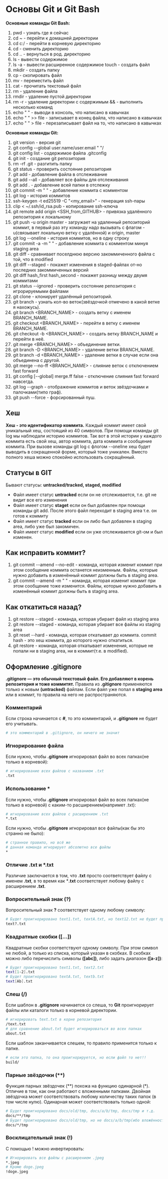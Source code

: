 # Основы Git и Git Bash

**Основные команды Git Bash:**
1.  pwd - узнать где я сейчас
2.  cd ~ - перейти к домашней директории
3.  cd c:/ - перейти в корневую директорию
4.  cd - сменить директорию
5.  cd .. - вернуться в род. директорию
6.  ls - вывести содержимое
7.  ls -a - вывести расширенное содержимое touch - создать файл
8.  mkdir - создать папку
9.  cp - скопировать файл
10. mv - переместить файл
11. cat - прочитать текстовый файл
12. rm - удаление файла
13. rmdir - удаление пустой директории
14. rm -r - удаление директории с содержимым && - выполнить несколько команд
15. echo " " - выводи в консоль, что написано в кавычках
16. echo " " >> file - записывает в конец файла, что написано в кавычках
17. echo " " > file - перезаписывает файл на то, что написано в кавычках

**Основные команды Git:**
1.  git version - версия git
2.  git config --global user.name/user.email " "/
3.  git config list - содержимое файла .gitconfig
4.  git init - создание git репозитория
5.  rm -rf .git - разгитить папку
6.  git status - проверить состояние репозитория
7.  git add - добавление файла в отслеживание
8.  git add --all - добавляет все файлы для отслеживания
9.  git add . - добавление всей папки в отслежку
10. git commit -m " " - добавление коммита с комментом
11. git log - история коммитов
12. ssh-keygen -t ed25519 -C "<my_email>" - генерация ssh-пары
13. clip < ~/.ssh/id_rsa.pub - копирование ssh-ключа
14. git remote add origin <SSH_from_GITHUB> - привязка удалённого репозитория к локальному
15. git push -u origin master - загружает на удаленный репозиторий коммит,
в первый раз эту команду надо вызывать с флагом -u(связывает локальную ветку с удалённой) и origin, master
16. git log --oneline - история коммитов, но в одну строку
17. git commit -a -m " " - добавление коммита с комментом минуя staging area
18. git diff - сравнивает поселднюю версию закоммиченного файла с той, что в modified
19. git diff --staged - покажет изменения в staged-файлах от-но последних закоммиченных версий
20. git diff hash_first hash_second - покажет разницу между двумя коммитами
21. git status --ignored - проверить состояние репозитория с игрорируемыми файлами
22. git clone <SSH> - клонирует удалённый репозиторий.
23. git branch - узнать кол-во веток(звёздочкой отмечено в какой ветке я нахожусь).
24. git branch <BRANCH_NAME> - создать ветку с именем BRANCH_NAME.
25. git checkout <BRANCH_NAME> - перейти в ветку с именем BRANCH_NAME.
26. git checkout -b <BRANCH_NAME> - создать ветку BRANCH_NAME и перейти в неё.
27. git merge <BRANCH_NAME> - объединение ветки.
28. git branch -D <BRANCH_NAME> - удаление ветки BRANCH_NAME.
29. git branch -d <BRANCH_NAME> - удаление ветки в случае если она объединена с другой.
30. git merge --no-ff <BRANCH_NAME> - слияние веток с отключением fast forward
31. git config [--global] merge.ff false - отключение слияния fast forward навсегда.
32. git log --graph - отображение коммитов и веток звёздочками и палочками(типо граф).
33. git push --force - форсированный пуш.

## Хеш
**Хеш - это идентификатор коммита.** Каждый коммит имеет свой уникальный хеш, состоящий из 40 символов.
При помощи команды git log мы наблюдали историю коммитов. Так вот в этой истории у каждого коммита 
есть свой хеш, автор коммита, дата коммита и сообщение коммита.
При вызове команды git log с флогом --oneline хеш будет выводить в сокращенной форме, который тоже уникален.
Вместо полного хеша можно спокойно использовать сокращённый.

## Статусы в GIT
Бывают статусы: **untracked/tracked, staged, modified**
- Файл имеет статус **untracked** если он не отслеживается, т.е. git не видит все его изменения
- Файл имеет статус **staget** если он был добавлен при помощи команды git add. 
После этого файл переходит в staging area т.е. он готов к коммиту
- Файл имеет статус **tracked** если он либо был добавлен в staging area, либо уже был закомичен.
- Файл имеет статус **modified** если он уже отслеживается git-ом и был изменен.

## Как исправить коммит?
1. git commit --amend --no-edit - команда, которая изменит коммит при этом сообщение коммита останется неизменным.
Файлы, которые нужно добавить в изменённый коммит должны быть в staging area.
2. git commit --amend -m " " - команда, которая изменит коммит при этом сообщение тоже изменится.
Файлы, которые нужно добавить в изменённый коммит должны быть в staging area.

## Как откатиться назад?
1. git restore --staged <file> - команда, которая убирает файл из staging area
2. git restore --staged - команда, которая убирает все файлы из staging area
3. git reset --hard <commit hash> - команда, которая откатывает до коммита.
commit hash - это хеш коммита, до которого нужно откатиться.
4. git restore <file> - команда, которая откатывает изменения, которые не попали ни в staging area, ни в коммит(т.е. в modified).

## Оформление .gitignore
**.gitignore — это обычный текстовый файл. Его добавляют в корень репозитория и тоже коммитят.**
Правила из **.gitignore** применяются только к новым **(untracked)** файлам.
Если файл уже попал в **staging area** или в коммит, то правила на него не распространяются.
### Комментарий
Если строка начинается с **#**, то это комментарий, и **.gitignore** не будет его учитывать.
```Bash
# это комментарий в .gitignore, он ничего не значит
```
### Игнорирование файла
Если нужно, чтобы **.gitignore** игнорировал файл во всех папках(не только в корневой):
```Bash
# игнорирование всех файлов с названием .txt
.txt
```
### Использование *
Если нужно, чтобы **.gitignore** игнорировал файл во всех папках(не только в корневой) с каким-то расширением(напримет .txt):
```Bash
# игнорирование всех файлов с расширением .txt
*.txt
```
Если нужно, чтобы **.gitignore** игнорировал все файлы(как бы это странно не было):
```Bash
# странное правило, но всё же
# данная команда игнорирует абсолютно все файлы
*
```
### Отличие .txt и *.txt
Различие заключается в том, что **.txt** просто соответствует файлу с именем **.txt**,
в то время как ***.txt** соответствует любому файлу с расширением **.txt**.
### Вопросительный знак **(?)**
Вопросительный знак **?** соответствует одному любому символу:
```Bash
# Будет проигнорировано text1.txt, textA.txt, но text12.txt не будет проигнорирован!!
text?.txt
```
### Квадратные скобки **([…])**
Квадратные скобки соответствуют одному символу. При этом символ не любой, а только из списка, который указан в скобках.
В скобках можно либо перечислить символы **([abc])**, либо задать диапазон **([a-z])**:
```Bash
# Будет проигнорировано text1.txt, text2.txt
text[1-2].txt
# Будет проигнорировано textA.txt, textb.txt
text[Ab].txt
```
### Слеш **(/)**
Если шаблон в **.gitignore** начинается со слеша, то **Git** проигнорирует файлы или каталоги только в корневой директории.
```Bash
# игнорировать text.txt в корне репозитория
/text.txt
# для сравнение about.txt будет игнорироваться во всех папках
about.txt
```
Если шаблон заканчивается слешем, то правило применится только к папке.
```Bash
# если это папка, то она проигнорируется, но если файл то нет!!
build/
```
### Парные звёздочки (**)
Функция парных звёздочек (**) похожа на функцию одинарной (*).
Отличие в том, как они работают с вложенными папками. Двойная звёздочка может соответствовать любому количеству таких папок (в том числе нулю).
Одинарная может соответствовать только одной:
```Bash
# Будет проигнорировано docs/old/tmp, docs/a/b/tmp, docs/tmp и т.д.
docs/**/tmp
# Будет проигнорировано docs/old/tmp, но не docs/a/b/tmp(ибо вложённость > 1 папки)
docs/*/tmp 
```
### Восклицательный знак **(!)**
С помощью ! можно инвертировать:
```Bash
# Игнорировать все файлы с расширением .jpeg
*.jpeg
# Кроме doge.jpeg
!doge.jpeg
```
